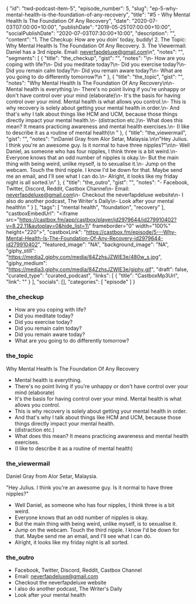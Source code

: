 {
	"id": "twd-podcast-item-5",
	"episode_number": 5,
	"slug": "ep-5-why-mental-health-is-the-foundation-of-any-recovery",
	"title": "#5 - Why Mental Health Is The Foundation Of Any Recovery",
	"date": "2020-07-03T07:00:00+10:00",
	"publishDate": "2019-05-25T07:00:00+10:00",
	"socialPublishDate": "2020-07-03T07:30:00+10:00",
	"description": "",
	"content": "1. The Checkup: How are you doin' today, buddy! 2. The Topic: Why Mental Health Is The Foundation Of Any Recovery. 3. The Viewermail: Daniel has a 3rd nipple. Email: neverfapdeluxe@gmail.com\n",
	"notes": "",
	"segments": [
		{
			"title": "the_checkup",
			"gist": "",
			"notes": "\n- How are you coping with life?\n- Did you meditate today?\n- Did you exercise today?\n- Did you remain calm today?\n- Did you remain aware today?\n- What are you going to do differently tomorrow?\n      "
		},
		{
			"title": "the_topic",
			"gist": "",
			"notes": "Why Mental Health Is The Foundation Of Any Recovery\n\n- Mental health is everything.\n- There's no point living if you're unhappy or don't have control over your mind (elaborate)\n- It's the basis for having control over your mind. Mental health is what allows you control.\n- This is why recovery is solely about getting your mental health in order.\n- And that's why I talk about things like HCM and UCM, because those things directly impact your mental health.\n- (distraction etc.)\n- What does this mean? It means practicing awareness and mental health exercises.\n- (I like to describe it as a routine of mental health)\n      "
		},
		{
			"title": "the_viewermail",
			"gist": "",
			"notes": "\nDaniel Gray from Alor Setar, Malaysia.\n\n\"Hey Julius. I think you're an awesome guy. Is it normal to have three nipples?\"\n\n- Well Daniel, as someone who has four nipples, I think three is a bit weird.\n- Everyone knows that an odd number of nipples is okay.\n- But the main thing with being weird, unlike myself, is to sexualise it.\n- Jump on the webcam. Touch the third nipple. I know I'd be down for that. Maybe send me an email, and I'll see what I can do.\n- Alright, it looks like my friday night is all sorted.\n"
		},
		{
			"title": "the_outro",
			"gist": "",
			"notes": "- Facebook, Twitter, Discord, Reddit, Castbox Channel\n- Email: neverfapdeluxe@gmail.com\n- Checkout the neverfapdeluxe website\n- I also do another podcast, The Writer's Daily\n- Look after your mental health\n      "
		}
	],
	"tags": [
		"mental health",
		"foundation",
		"recovery"
	],
	"castboxEmbedUrl": "<iframe src=\"https://castbox.fm/app/castbox/player/id2979644/id279910402?v=8.22.11&autoplay=0&hide_list=1\" frameborder=\"0\" width=\"100%\" height=\"220\"></iframe>",
	"castboxLink": "https://castbox.fm/episode/5---Why-Mental-Health-Is-The-Foundation-Of-Any-Recovery-id2979644-id279910402",
	"featured_image": "NA",
	"background_image": "NA",
	"giphy_still": "https://media2.giphy.com/media/84ZzhsJZWlE3e/480w_s.jpg",
	"giphy_medium": "https://media3.giphy.com/media/84ZzhsJZWlE3e/giphy.gif",
	"draft": false,
	"curated_type": "curated_podcast",
	"links": [
		{
			"title": "CastboxMp3Url",
			"link": ""
		}
	],
	"socials": [],
	"categories": [
		"episode"
	]
}

### the_checkup


- How are you coping with life?
- Did you meditate today?
- Did you exercise today?
- Did you remain calm today?
- Did you remain aware today?
- What are you going to do differently tomorrow?
      
### the_topic

Why Mental Health Is The Foundation Of Any Recovery

- Mental health is everything.
- There's no point living if you're unhappy or don't have control over your mind (elaborate)
- It's the basis for having control over your mind. Mental health is what allows you control.
- This is why recovery is solely about getting your mental health in order.
- And that's why I talk about things like HCM and UCM, because those things directly impact your mental health.
- (distraction etc.)
- What does this mean? It means practicing awareness and mental health exercises.
- (I like to describe it as a routine of mental health)
      
### the_viewermail


Daniel Gray from Alor Setar, Malaysia.

"Hey Julius. I think you're an awesome guy. Is it normal to have three nipples?"

- Well Daniel, as someone who has four nipples, I think three is a bit weird.
- Everyone knows that an odd number of nipples is okay.
- But the main thing with being weird, unlike myself, is to sexualise it.
- Jump on the webcam. Touch the third nipple. I know I'd be down for that. Maybe send me an email, and I'll see what I can do.
- Alright, it looks like my friday night is all sorted.

### the_outro

- Facebook, Twitter, Discord, Reddit, Castbox Channel
- Email: neverfapdeluxe@gmail.com
- Checkout the neverfapdeluxe website
- I also do another podcast, The Writer's Daily
- Look after your mental health
      
